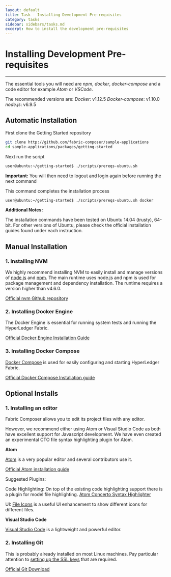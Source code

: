 ```yaml
---
layout: default
title: Task - Installing Development Pre-requisites
category: tasks
sidebar: sidebars/tasks.md
excerpt: How to install the development pre-requisites
---
```


# Installing Development Pre-requisites

---

The essential tools you will need are *npm*, *docker*, *docker-compose* and a code editor for example *Atom* or *VSCode*.

The recommended versions are:
*Docker*: v1.12.5
*Docker-compose*: v1.10.0
*node.js*: v6.9.5

## Automatic Installation

First clone the Getting Started repository

```bash
git clone http://github.com/fabric-composer/sample-applications
cd sample-applications/packages/getting-started
```

Next run the script

```bash
user@ubuntu:~/getting-started$ ./scripts/prereqs-ubuntu.sh
```

**Important:** You will then need to logout and login again before running the next command

This command completes the installation process

```bash
user@ubuntu:~/getting-started$ ./scripts/prereqs-ubuntu.sh docker
```

**Additional Notes:**

The installation commands have been tested on Ubuntu 14.04 (trusty), 64-bit. For other versions of Ubuntu, please check the official installation guides found under each instruction.

## Manual Installation

### 1. Installing NVM
We highly recommend installing NVM to easily install and manage versions of [node.js](https://nodejs.org/en/) and [npm](https://www.npmjs.com/). The main runtime uses node.js and npm is used for package management and dependency installation. The runtime requires a version higher than v4.6.0.

[Official nvm Github repository](https://github.com/creationix/nvm)

### 2. Installing Docker Engine
The Docker Engine is essential for running system tests and running the HyperLedger Fabric.

[Official Docker Engine Installation Guide](https://docs.docker.com/engine/installation/)

### 3. Installing Docker Compose
[Docker Compose](https://docs.docker.com/compose/overview/) is used for easily configuring and starting HyperLedger Fabric.

[Official Docker Compose Installation guide](https://docs.docker.com/compose/install/)

## Optional Installs

### 1. Installing an editor
Fabric Composer allows you to edit its project files with any editor.

However, we recommend either using Atom or Visual Studio Code as both have excellent support for Javascript
development. We have even created an experimental CTO file syntax highlighting plugin for Atom.


**Atom**

[Atom](https://atom.io/) is a very popular editor and several contributors use it.

[Official Atom installation guide](http://flight-manual.atom.io/getting-started/sections/installing-atom/)

Suggested Plugins:

Code Highlighting: On top of the existing code highlighting support there is a plugin for model file highlighting. [Atom Concerto Syntax Highlighter](https://github.ibm.com/Blockchain-WW-Labs/Concerto-Atom)

UI: [File Icons](https://atom.io/packages/file-icons) is a useful UI enhancement to show different icons for different files.

**Visual Studio Code**

[Visual Studio Code](https://code.visualstudio.com/) is a lightweight and powerful editor.

### 2. Installing Git
This is probably already installed on most Linux machines. Pay particular attention to [setting up the SSL keys](https://help.github.com/enterprise/2.7/user/articles/generating-a-new-ssh-key-and-adding-it-to-the-ssh-agent/#platform-linux) that are required.

[Official Git Download](https://git-scm.com/downloads)
